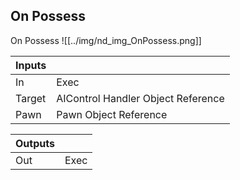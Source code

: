 ## On Possess
On Possess
![[../img/nd_img_OnPossess.png]]

|Inputs||
|--|--|
| In | Exec |
| Target | AIControl Handler Object Reference |
| Pawn | Pawn Object Reference |

|Outputs||
|--|--|
| Out | Exec |
